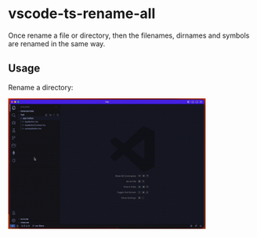 # vscode-ts-rename-all

Once rename a file or directory, then the filenames, dirnames and symbols are renamed in the same way.

## Usage

Rename a directory:

<img src="./assets/renameDir.gif" width="80%" />
